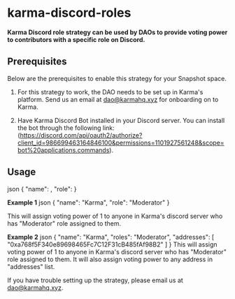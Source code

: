 # karma-discord-roles

**Karma Discord role strategy can be used by DAOs to provide voting power to contributors with a specific role on Discord.**

## Prerequisites

Below are the prerequisites to enable this strategy for your Snapshot space.

1. For this strategy to work, the DAO needs to be set up in Karma's platform. Send us an email at dao@karmahq.xyz for onboarding on to Karma.

2. Have Karma Discord Bot installed in your Discord server. You can install the bot through the following link: (https://discord.com/api/oauth2/authorize?client_id=986699463164846100&permissions=1101927561248&scope=bot%20applications.commands).

## Usage

json
{
"name": <daoName>,
"role": <discord role>
}

**Example 1**
json
{
"name": "Karma",
"role": "Moderator"
}

This will assign voting power of 1 to anyone in Karma's discord server who has "Moderator" role assigned to them. 

**Example 2**
json
{
"name": "Karma",
"roles": "Moderator",
"addresses": [
"0xa768f5F340e89698465Fc7C12F31cB485fAf98B2"
]
}
This will assign voting power of 1 to anyone in Karma's discord server who has "Moderator" role assigned to them. It will also assign voting power to any address in "addresses" list.

If you have trouble setting up the strategy, please email us at dao@karmahq.xyz.

